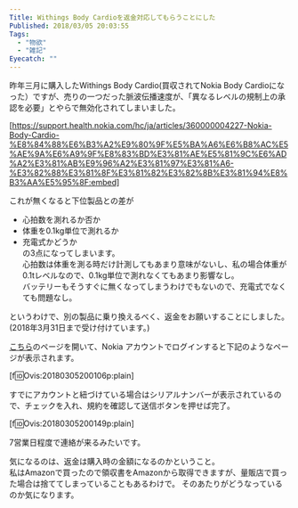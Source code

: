 ```yaml
---
Title: Withings Body Cardioを返金対応してもらうことにした
Published: 2018/03/05 20:03:55
Tags:
  - "物欲"
  - "雑記"
Eyecatch: ""
---
```

昨年三月に購入したWithings Body Cardio(買収されてNokia Body Cardioになった）ですが、売りの一つだった脈波伝播速度が、「異なるレベルの規制上の承認を必要」とやらで無効化されてしまいました。  



[https://support.health.nokia.com/hc/ja/articles/360000004227-Nokia-Body-Cardio-%E8%84%88%E6%B3%A2%E9%80%9F%E5%BA%A6%E6%B8%AC%E5%AE%9A%E6%A9%9F%E8%83%BD%E3%81%AE%E5%81%9C%E6%AD%A2%E3%81%AB%E9%96%A2%E3%81%97%E3%81%A6-%E3%82%88%E3%81%8F%E3%81%82%E3%82%8B%E3%81%94%E8%B3%AA%E5%95%8F:embed]

これが無くなると下位製品との差が  

* 心拍数を測れるか否か  
* 体重を0.1kg単位で測れるか  
* 充電式かどうか  
の3点になってしまいます。  
心拍数は体重を測る時だけ計測してもあまり意味がないし、私の場合体重が0.1tレベルなので、0.1kg単位で測れなくてもあまり影響なし。  
バッテリーもそうすぐに無くなってしまうわけでもないので、充電式でなくても問題なし。  

というわけで、別の製品に乗り換えるべく、返金をお願いすることにしました。  
(2018年3月31日まで受け付けています。)

[こちら](https://account.health.nokia.com/bodycardio/product_form)のページを開いて、Nokia アカウントでログインすると下記のようなページが表示されます。  

[f:id:Ovis:20180305200106p:plain]

すでにアカウントと紐づけている場合はシリアルナンバーが表示されているので、チェックを入れ、規約を確認して送信ボタンを押せば完了。  

[f:id:Ovis:20180305200149p:plain]

7営業日程度で連絡が来るみたいです。  

気になるのは、返金は購入時の金額になるのかということ。  
私はAmazonで買ったので領収書をAmazonから取得できますが、量販店で買った場合は捨ててしまっていることもあるわけで。 
そのあたりがどうなっているのか気になります。  

 